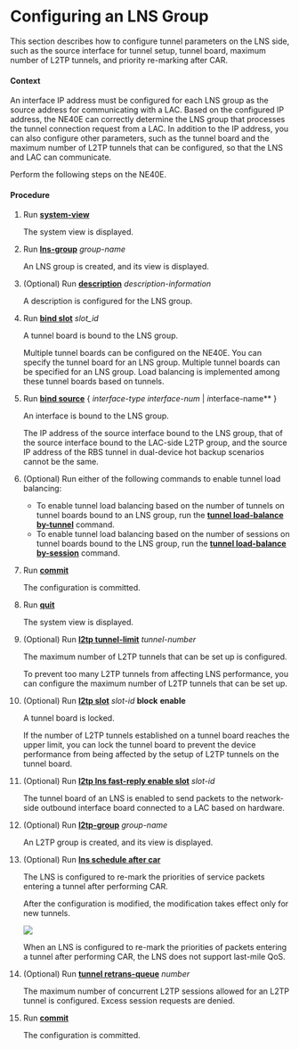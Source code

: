 Configuring an LNS Group
========================

This section describes how to configure tunnel parameters on the LNS side, such as the source interface for tunnel setup, tunnel board, maximum number of L2TP tunnels, and priority re-marking after CAR.

#### Context

An interface IP address must be configured for each LNS group as the source address for communicating with a LAC. Based on the configured IP address, the NE40E can correctly determine the LNS group that processes the tunnel connection request from a LAC. In addition to the IP address, you can also configure other parameters, such as the tunnel board and the maximum number of L2TP tunnels that can be configured, so that the LNS and LAC can communicate.

Perform the following steps on the NE40E.


#### Procedure

1. Run [**system-view**](cmdqueryname=system-view)
   
   
   
   The system view is displayed.
2. Run [**lns-group**](cmdqueryname=lns-group) *group-name*
   
   
   
   An LNS group is created, and its view is displayed.
3. (Optional) Run [**description**](cmdqueryname=description) *description-information*
   
   
   
   A description is configured for the LNS group.
4. Run [**bind slot**](cmdqueryname=bind+slot) *slot\_id*
   
   
   
   A tunnel board is bound to the LNS group.
   
   
   
   Multiple tunnel boards can be configured on the NE40E. You can specify the tunnel board for an LNS group. Multiple tunnel boards can be specified for an LNS group. Load balancing is implemented among these tunnel boards based on tunnels.
5. Run [**bind source**](cmdqueryname=bind+source) { *interface-type* *interface-num* | *i*nterface-name** }
   
   
   
   An interface is bound to the LNS group.
   
   
   
   The IP address of the source interface bound to the LNS group, that of the source interface bound to the LAC-side L2TP group, and the source IP address of the RBS tunnel in dual-device hot backup scenarios cannot be the same.
6. (Optional) Run either of the following commands to enable tunnel load balancing:
   
   
   * To enable tunnel load balancing based on the number of tunnels on tunnel boards bound to an LNS group, run the [**tunnel load-balance by-tunnel**](cmdqueryname=tunnel+load-balance+by-tunnel) command.
   * To enable tunnel load balancing based on the number of sessions on tunnel boards bound to the LNS group, run the [**tunnel load-balance by-session**](cmdqueryname=tunnel+load-balance+by-session) command.
7. Run [**commit**](cmdqueryname=commit)
   
   
   
   The configuration is committed.
8. Run [**quit**](cmdqueryname=quit)
   
   
   
   The system view is displayed.
9. (Optional) Run [**l2tp tunnel-limit**](cmdqueryname=l2tp+tunnel-limit) *tunnel-number*
   
   
   
   The maximum number of L2TP tunnels that can be set up is configured.
   
   
   
   To prevent too many L2TP tunnels from affecting LNS performance, you can configure the maximum number of L2TP tunnels that can be set up.
10. (Optional) Run [**l2tp slot**](cmdqueryname=l2tp+slot) *slot-id* **block** **enable**
    
    
    
    A tunnel board is locked.
    
    
    
    If the number of L2TP tunnels established on a tunnel board reaches the upper limit, you can lock the tunnel board to prevent the device performance from being affected by the setup of L2TP tunnels on the tunnel board.
11. (Optional) Run [**l2tp lns fast-reply enable slot**](cmdqueryname=l2tp+lns+fast-reply+enable+slot) *slot-id*
    
    
    
    The tunnel board of an LNS is enabled to send packets to the network-side outbound interface board connected to a LAC based on hardware.
12. (Optional) Run [**l2tp-group**](cmdqueryname=l2tp-group) *group-name*
    
    
    
    An L2TP group is created, and its view is displayed.
13. (Optional) Run [**lns schedule after car**](cmdqueryname=lns+schedule+after+car)
    
    
    
    The LNS is configured to re-mark the priorities of service packets entering a tunnel after performing CAR.
    
    
    
    After the configuration is modified, the modification takes effect only for new tunnels.
    
    ![](../../../../public_sys-resources/note_3.0-en-us.png) 
    
    When an LNS is configured to re-mark the priorities of packets entering a tunnel after performing CAR, the LNS does not support last-mile QoS.
14. (Optional) Run [**tunnel retrans-queue**](cmdqueryname=tunnel+retrans-queue) *number*
    
    
    
    The maximum number of concurrent L2TP sessions allowed for an L2TP tunnel is configured. Excess session requests are denied.
15. Run [**commit**](cmdqueryname=commit)
    
    
    
    The configuration is committed.